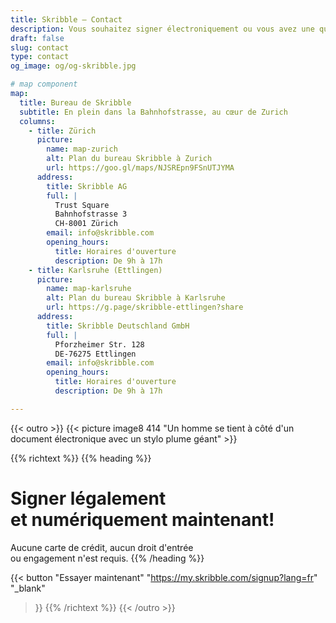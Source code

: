 ```yaml
---
title: Skribble – Contact
description: Vous souhaitez signer électroniquement ou vous avez une question ? N'hésitez pas à nous contacter par téléphone ou par e-mail.
draft: false
slug: contact
type: contact
og_image: og/og-skribble.jpg

# map component
map:
  title: Bureau de Skribble
  subtitle: En plein dans la Bahnhofstrasse, au cœur de Zurich
  columns:
    - title: Zürich
      picture:      
        name: map-zurich
        alt: Plan du bureau Skribble à Zurich
        url: https://goo.gl/maps/NJSREpn9FSnUTJYMA
      address:
        title: Skribble AG
        full: |
          Trust Square
          Bahnhofstrasse 3
          CH-8001 Zürich     
        email: info@skribble.com 
        opening_hours: 
          title: Horaires d'ouverture
          description: De 9h à 17h
    - title: Karlsruhe (Ettlingen)
      picture:      
        name: map-karlsruhe
        alt: Plan du bureau Skribble à Karlsruhe
        url: https://g.page/skribble-ettlingen?share
      address:
        title: Skribble Deutschland GmbH
        full: |
          Pforzheimer Str. 128
          DE-76275 Ettlingen
        email: info@skribble.com
        opening_hours: 
          title: Horaires d'ouverture
          description: De 9h à 17h

---
```


{{< outro >}}
{{< picture image8 414 "Un homme se tient à côté d'un document électronique avec un stylo plume géant" >}}

{{% richtext %}}
{{% heading %}}
# Signer légalement <br class="hide-for-mobile">et numériquement maintenant!
Aucune carte de crédit, aucun droit d'entrée <br class="hide-for-mobile">ou engagement n'est requis.
{{% /heading %}}

{{< button
  "Essayer maintenant"
  "https://my.skribble.com/signup?lang=fr"
  "_blank"
>}}
{{% /richtext %}}
{{< /outro >}}

